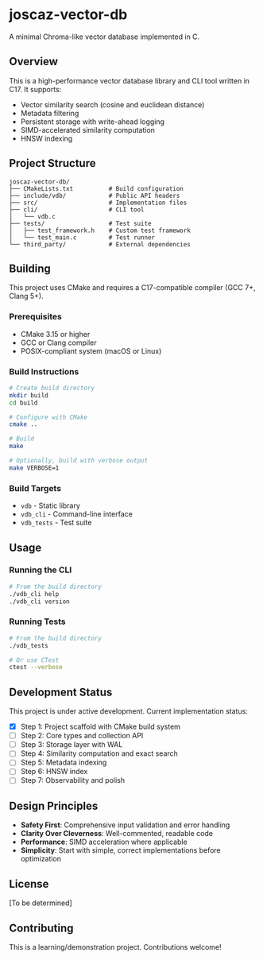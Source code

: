 # joscaz-vector-db

A minimal Chroma-like vector database implemented in C.

## Overview

This is a high-performance vector database library and CLI tool written in C17. It supports:
- Vector similarity search (cosine and euclidean distance)
- Metadata filtering
- Persistent storage with write-ahead logging
- SIMD-accelerated similarity computation
- HNSW indexing

## Project Structure

```
joscaz-vector-db/
├── CMakeLists.txt          # Build configuration
├── include/vdb/            # Public API headers
├── src/                    # Implementation files
├── cli/                    # CLI tool
│   └── vdb.c
├── tests/                  # Test suite
│   ├── test_framework.h    # Custom test framework
│   └── test_main.c         # Test runner
└── third_party/            # External dependencies
```

## Building

This project uses CMake and requires a C17-compatible compiler (GCC 7+, Clang 5+).

### Prerequisites

- CMake 3.15 or higher
- GCC or Clang compiler
- POSIX-compliant system (macOS or Linux)

### Build Instructions

```bash
# Create build directory
mkdir build
cd build

# Configure with CMake
cmake ..

# Build
make

# Optionally, build with verbose output
make VERBOSE=1
```

### Build Targets

- `vdb` - Static library
- `vdb_cli` - Command-line interface
- `vdb_tests` - Test suite

## Usage

### Running the CLI

```bash
# From the build directory
./vdb_cli help
./vdb_cli version
```

### Running Tests

```bash
# From the build directory
./vdb_tests

# Or use CTest
ctest --verbose
```

## Development Status

This project is under active development. Current implementation status:

- [x] Step 1: Project scaffold with CMake build system
- [ ] Step 2: Core types and collection API
- [ ] Step 3: Storage layer with WAL
- [ ] Step 4: Similarity computation and exact search
- [ ] Step 5: Metadata indexing
- [ ] Step 6: HNSW index
- [ ] Step 7: Observability and polish

## Design Principles

- **Safety First**: Comprehensive input validation and error handling
- **Clarity Over Cleverness**: Well-commented, readable code
- **Performance**: SIMD acceleration where applicable
- **Simplicity**: Start with simple, correct implementations before optimization

## License

[To be determined]

## Contributing

This is a learning/demonstration project. Contributions welcome!
